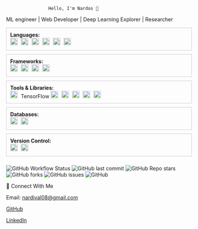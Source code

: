                    Hello, I'm Nardos 👋
ML engineer | Web Developer | Deep Learning Explorer | Researcher
<div style="display: flex; flex-direction: column; width: 100%;">

  <!-- Languages Section -->
  <div style="display: flex; border: 1px solid #ccc; padding: 10px; margin-bottom: 10px;">
    <div style="width: 100%;">
      <strong>Languages:</strong><br>
      <img src="https://img.shields.io/badge/-Python-3776AB?style=flat&logo=python&logoColor=white" alt="Python" style="height: 20px; margin-right: 5px;"> 
      <img src="https://img.shields.io/badge/-JavaScript-F7DF1E?style=flat&logo=javascript&logoColor=black" alt="JavaScript" style="height: 20px; margin-right: 5px;"> 
      <img src="https://img.shields.io/badge/-HTML5-E34F26?style=flat&logo=html5&logoColor=white" alt="HTML/CSS" style="height: 20px; margin-right: 5px;"> 
      <img src="https://img.shields.io/badge/-PHP-777BB4?style=flat&logo=php&logoColor=white" alt="PHP" style="height: 20px; margin-right: 5px;"> 
      <img src="https://img.shields.io/badge/-C++-00599C?style=flat&logo=cplusplus&logoColor=white" alt="C++" style="height: 20px; margin-right: 5px;"> 
      <img src="https://img.shields.io/badge/-MeTTa-FF5733?style=flat&logo=meTTa&logoColor=white" alt="MeTTa" style="height: 20px;"> 
    </div>
  </div>

  <!-- Frameworks Section -->
  <div style="display: flex; border: 1px solid #ccc; padding: 10px; margin-bottom: 10px;">
    <div style="width: 100%;">
      <strong>Frameworks:</strong><br>
      <img src="https://img.shields.io/badge/-Flask-000000?style=flat&logo=flask&logoColor=white" alt="Flask" style="height: 20px; margin-right: 5px;"> 
      <img src="https://img.shields.io/badge/-Django-092E20?style=flat&logo=django&logoColor=white" alt="Django" style="height: 20px; margin-right: 5px;"> 
      <img src="https://img.shields.io/badge/-React-61DAFB?style=flat&logo=react&logoColor=black" alt="React" style="height: 20px; margin-right: 5px;"> 
      <img src="https://img.shields.io/badge/-Node.js-339933?style=flat&logo=node.js&logoColor=white" alt="Node.js" style="height: 20px;"> 
    </div>
  </div>

  <!-- Tools & Libraries Section -->
  <div style="display: flex; border: 1px solid #ccc; padding: 10px; margin-bottom: 10px;">
    <div style="width: 100%;">
      <strong>Tools & Libraries:</strong><br>
      <img src="https://img.shields.io/badge/-TensorFlow-FF6F00?style=flat&logo=tensorflow&logoColor=white" alt="TensorFlow" style="height: 20px; margin-right: 5px;"> TensorFlow
      <img src="https://img.shields.io/badge/-PyTorch-EE4C2C?style=flat&logo=pytorch&logoColor=white" alt="PyTorch" style="height: 20px; margin-right: 5px;"> 
      <img src="https://img.shields.io/badge/-Neo4j-008CC1?style=flat&logo=neo4j&logoColor=white" alt="Neo4j" style="height: 20px; margin-right: 5px;"> 
      <img src="https://img.shields.io/badge/-Scikit--Learn-F7931E?style=flat&logo=scikit-learn&logoColor=white" alt="Scikit-Learn" style="height: 20px; margin-right: 5px;"> 
      <img src="https://img.shields.io/badge/-Magpy-008080?style=flat&logo=python&logoColor=white" alt="Magpy" style="height: 20px; margin-right: 5px;"> 
      <img src="https://img.shields.io/badge/-LoRA-1A75E7?style=flat&logo=python&logoColor=white" alt="LoRA" style="height: 20px;"> 
    </div>
  </div>

  <!-- Databases Section -->
  <div style="display: flex; border: 1px solid #ccc; padding: 10px; margin-bottom: 10px;">
    <div style="width: 100%;">
      <strong>Databases:</strong><br>
      <img src="https://img.shields.io/badge/-Neo4j-008CC1?style=flat&logo=neo4j&logoColor=white" alt="Neo4j" style="height: 20px; margin-right: 5px;"> 
      <img src="https://img.shields.io/badge/-MySQL-4479A1?style=flat&logo=mysql&logoColor=white" alt="MySQL" style="height: 20px;"> 
    </div>
  </div>

  <!-- Version Control Section -->
  <div style="display: flex; border: 1px solid #ccc; padding: 10px; margin-bottom: 10px;">
    <div style="width: 100%;">
      <strong>Version Control:</strong><br>
      <img src="https://img.shields.io/badge/-Git-F05032?style=flat&logo=git&logoColor=white" alt="Git" style="height: 20px; margin-right: 5px;"> 
      <img src="https://img.shields.io/badge/-GitHub-181717?style=flat&logo=github&logoColor=white" alt="GitHub" style="height: 20px;"> 
    </div>
  </div>
</div>

![GitHub Workflow Status](https://github.com/your_username/your_repo/actions/workflows/your_workflow.yml/badge.svg)
![GitHub last commit](https://img.shields.io/github/last-commit/your_username/your_repo)
![GitHub Repo stars](https://img.shields.io/github/stars/your_username/your_repo?style=social)
![GitHub forks](https://img.shields.io/github/forks/your_username/your_repo?style=social)
![GitHub issues](https://img.shields.io/github/issues/your_username/your_repo)
![GitHub](https://img.shields.io/github/license/your_username/your_repo)


📢 Connect With Me

   Email: nardival08@gmail.com

   [GitHub](https://github.com/Nardos-serkalem)

   [LinkedIn](https://www.linkedin.com/in/nardi21)






  
                           



